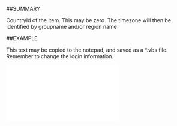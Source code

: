 

##SUMMARY

CountryId of the item. This may be zero. The timezone will then be identified by groupname and/or region name


##EXAMPLE

This text may be copied to the notepad, and saved as a *.vbs file. Remember to change the login information.

![](../../Examples/vbs/SOTimeZoneItem.CountryId.vbs.txt)





